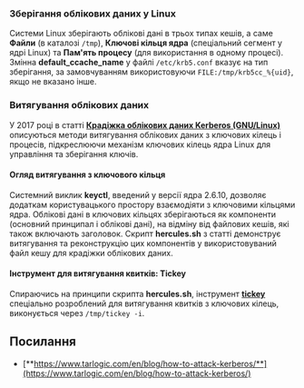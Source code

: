 ### Зберігання облікових даних у Linux
Системи Linux зберігають облікові дані в трьох типах кешів, а саме **Файли** (в каталозі `/tmp`), **Ключові кільця ядра** (спеціальний сегмент у ядрі Linux) та **Пам'ять процесу** (для використання в одному процесі). Змінна **default\_ccache\_name** у файлі `/etc/krb5.conf` вказує на тип зберігання, за замовчуванням використовуючи `FILE:/tmp/krb5cc_%{uid}`, якщо не вказано інше.

### Витягування облікових даних
У 2017 році в статті [**Крадіжка облікових даних Kerberos (GNU/Linux)**](https://www.delaat.net/rp/2016-2017/p97/report.pdf) описуються методи витягування облікових даних з ключових кілець і процесів, підкреслюючи механізм ключових кілець ядра Linux для управління та зберігання ключів.

#### Огляд витягування з ключового кільця
Системний виклик **keyctl**, введений у версії ядра 2.6.10, дозволяє додаткам користувацького простору взаємодіяти з ключовими кільцями ядра. Облікові дані в ключових кільцях зберігаються як компоненти (основний принципал і облікові дані), на відміну від файлових кешів, які також включають заголовок. Скрипт **hercules.sh** з статті демонструє витягування та реконструкцію цих компонентів у використовуваний файл кешу для крадіжки облікових даних.

#### Інструмент для витягування квитків: Tickey
Спираючись на принципи скрипта **hercules.sh**, інструмент [**tickey**](https://github.com/TarlogicSecurity/tickey) спеціально розроблений для витягування квитків з ключових кілець, виконується через `/tmp/tickey -i`.

## Посилання
* [**https://www.tarlogic.com/en/blog/how-to-attack-kerberos/**](https://www.tarlogic.com/en/blog/how-to-attack-kerberos/)
